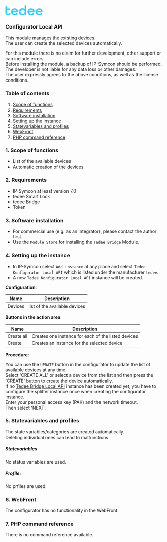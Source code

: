 [![Image](../../../../imgs/tedee_logo.png)](https://tedee.com)

### Configurator Local API

This module manages the existing devices.  
The user can create the selected devices automatically.

For this module there is no claim for further development, other support or can include errors.  
Before installing the module, a backup of IP-Symcon should be performed.  
The developer is not liable for any data loss or other damages.  
The user expressly agrees to the above conditions, as well as the license conditions.

### Table of contents

1. [Scope of functions](#1-scope-of-functions)
2. [Requirements](#2-requirements)
3. [Software installation](#3-software-installation)
4. [Setting up the instance](#4-setting-up-the-instance)
5. [Statevariables and profiles](#5-statevariables-and-profiles)
6. [WebFront](#6-webfront)
7. [PHP command reference](#7-php-command-reference)

### 1. Scope of functions

* List of the available devices
* Automatic creation of the devices

### 2. Requirements

- IP-Symcon at least version 7.0
- tedee Smart Lock
- tedee Bridge
- Token

### 3. Software installation

* For commercial use (e.g. as an integrator), please contact the author first.
* Use the `Module Store` for installing the `Tedee Bridge` Module.

### 4. Setting up the instance

- In IP-Symcon select `Add instance` at any place and select `Tedee Konfigurator Local API` which is listed under the manufacturer `tedee`.
- A new `Tedee Konfigurator Local API` instance will be created.

__Configuration__:

| Name     | Description                   |
|----------|-------------------------------|
| Devices  | list of the available devices |

__Buttons in the action area__:

| Name       | Description                                         |
|------------|-----------------------------------------------------|
| Create all | Creates one instance for each of the listed devices |
| Create     | Creates an instance for the selected device         |

__Procedure__:

You can use the `UPDATE` button in the configurator to update the list of available devices at any time.  
Select 'CREATE ALL' or select a device from the list and then press the 'CREATE' button to create the device automatically.  
If no [Tedee Bridge Local API](../Bridge/README.md) instance has been created yet, you have to configure the splitter instance once when creating the configurator instance.  
Enter your personal access key (PAK) and the network timeout.  
Then select 'NEXT'.

### 5. Statevariables and profiles

The state variables/categories are created automatically.  
Deleting individual ones can lead to malfunctions.

##### Statevariables

No status variables are used.

##### Profile:

No prfiles are used.

### 6. WebFront

The configurator has no functionality in the WebFront.

### 7. PHP command reference

There is no command reference available.